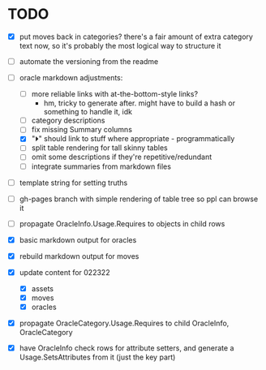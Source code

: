 # TODO
  - [x] put moves back in categories? there's a fair amount of extra category text now, so it's probably the most logical way to structure it
  - [ ] automate the versioning from the readme
  - [ ] oracle markdown adjustments:
    - [ ] more reliable links with at-the-bottom-style links?
      - hm, tricky to generate after. might have to build a hash or something to handle it, idk
    - [ ] category descriptions
    - [ ] fix missing Summary columns
    - [x] "⏵" should link to stuff where appropriate - programmatically
    - [ ] split table rendering for tall skinny tables
    - [ ] omit some descriptions if they're repetitive/redundant
    - [ ] integrate summaries from markdown files
  - [ ] template string for setting truths
  - [ ] gh-pages branch with simple rendering of table tree so ppl can browse it
  - [ ] propagate OracleInfo.Usage.Requires to objects in child rows

  - [x] basic markdown output for oracles
  - [x] rebuild markdown output for moves
  - [x] update content for 022322
    - [x] assets
    - [x] moves
    - [x] oracles
  - [X] propagate OracleCategory.Usage.Requires to child OracleInfo, OracleCategory
  - [x] have OracleInfo check rows for attribute setters, and generate a Usage.SetsAttributes from it (just the key part)
